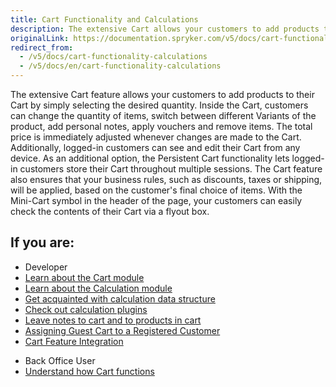 ```yaml
---
title: Cart Functionality and Calculations
description: The extensive Cart allows your customers to add products to their Cart by simply selecting the desired quantity.
originalLink: https://documentation.spryker.com/v5/docs/cart-functionality-calculations
redirect_from:
  - /v5/docs/cart-functionality-calculations
  - /v5/docs/en/cart-functionality-calculations
---
```


The extensive Cart feature allows your customers to add products to their Cart by simply selecting the desired quantity. Inside the Cart, customers can change the quantity of items, switch between different Variants of the product, add personal notes, apply vouchers and remove items. The total price is immediately adjusted whenever changes are made to the Cart. Additionally, logged-in customers can see and edit their Cart from any device. As an additional option, the Persistent Cart functionality lets logged-in customers store their Cart throughout multiple sessions. The Cart feature also ensures that your business rules, such as discounts, taxes or shipping, will be applied, based on the customer's final choice of items. With the Mini-Cart symbol in the header of the page, your customers can easily check the contents of their Cart via a flyout box.

## If you are:

<div class="mr-container">
    <div class="mr-list-container">
        <!-- col1 -->
        <div class="mr-col">
            <ul class="mr-list mr-list-green">
                <li class="mr-title">Developer</li>
                <li><a href="https://documentation.spryker.com/docs/en/cart-functionality" class="mr-link">Learn about the Cart module</a></li>
                <li><a href="https://documentation.spryker.com/docs/en/calculation-3-0" class="mr-link">Learn about the Calculation module</a></li>
                <li><a href="https://documentation.spryker.com/docs/en/calculation-data-structure" class="mr-link">Get acquainted with calculation data structure</a></li>
                <li><a href="https://documentation.spryker.com/docs/en/calculator-plugins" class="mr-link">Check out calculation plugins</a></li>
                <li><a href="https://documentation.spryker.com/docs/en/cart-notes" class="mr-link">Leave notes to cart and to products in cart</a></li>
               <li><a href="https://documentation.spryker.com/docs/en/managing-guest-carts#assigning-guest-cart-to-a-registered-customer" class="mr-link"> Assigning Guest Cart to a Registered Customer</a></li>
                <li><a href="https://documentation.spryker.com/docs/en/cart-feature-integration" class="mr-link">Cart Feature Integration</a></li>
            </ul>
        </div>
        <!-- col2 -->
        <div class="mr-col">
            <ul class="mr-list mr-list-blue">
                <li class="mr-title"> Back Office User</li>
                <li><a href="https://documentation.spryker.com/docs/en/cart-functionality" class="mr-link">Understand how Cart functions</a></li>
            </ul>
        </div>
    </div>
</div>
